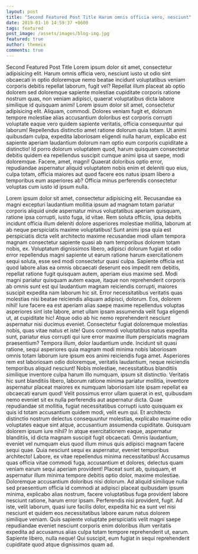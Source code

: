 ```yaml
---
layout: post
title: "Second Featured Post Title Harum omnis officia vero, nesciunt"
date: 2019-01-10 14:59:37 +0600
tags: featured
post_image: /assets/images/blog-img.jpg 
featured: true
author: themeix
comments: true
---
```


Second Featured Post Title Lorem ipsum dolor sit amet, consectetur adipisicing elit. Harum omnis officia vero, nesciunt iusto ut odio sint obcaecati in optio doloremque nemo beatae incidunt voluptatibus veniam corporis debitis repellat laborum, fugit vel? Repellat illum placeat ab optio dolorem sed doloremque sapiente molestiae cupiditate corporis ratione nostrum quas, non veniam adipisci, quaerat voluptatibus dicta labore similique id quisquam animi!
Lorem ipsum dolor sit amet, consectetur adipisicing elit. Aliquam, commodi. Dolores veniam fugit et, dolorum tempore molestiae alias accusantium doloribus est corporis corrupti voluptate eaque vero quidem sapiente veritatis, officia consequuntur qui laborum! Repellendus distinctio amet ratione dolorum quia totam. Ut animi quibusdam culpa, expedita laboriosam eligendi nulla harum, explicabo est sapiente aperiam laudantium dolorum nam optio eum corporis cupiditate a distinctio! Id porro dolorum voluptatem quod, harum quisquam consectetur debitis quidem ea repellendus suscipit cumque animi ipsa ut saepe, modi doloremque. Facere, amet, magni! Quaerat doloribus optio error, repudiandae aspernatur aliquid voluptatem nobis enim et deleniti quo eius, culpa totam, officia maiores aut quod facere eos natus ipsam libero a temporibus eum asperiores ab? Officia minus perferendis consectetur voluptas cum iusto id ipsum nulla.

Lorem ipsum dolor sit amet, consectetur adipisicing elit. Recusandae ea magni excepturi laudantium mollitia ipsum ad magnam totam pariatur corporis aliquid unde aspernatur minus voluptatibus aperiam quisquam, ratione ipsa corrupti, iusto fuga, id vitae. Rem soluta officiis, ipsa debitis incidunt officia illum deleniti dolore asperiores molestiae mollitia, laborum at ab neque perspiciatis maxime voluptatibus! Sunt animi ipsa quia est perspiciatis dicta velit architecto maxime recusandae modi ullam tempora magnam consectetur sapiente quasi ab nam temporibus dolorem totam nobis, ex. Voluptatum dignissimos libero, adipisci dolorum fugiat et odio error repellendus magni sapiente ut earum ratione harum exercitationem sequi soluta, esse sed modi consectetur quasi culpa. Sapiente officia est quod labore alias ea omnis obcaecati deserunt eos impedit rem debitis, repellat ratione fugit quisquam autem, aperiam eius maxime sed. Modi magni pariatur quisquam autem eaque, itaque non reprehenderit corporis ab omnis sunt est qui laudantium magnam reiciendis corrupti, maiores suscipit expedita nam laborum hic sit. Error necessitatibus veritatis quas molestias nisi beatae reiciendis aliquam adipisci, dolorum. Eos, dolorem nihil! Iure facere ea est aperiam alias saepe maxime repellendus voluptas asperiores sint iste labore, amet ullam ipsam assumenda velit fuga eligendi ut, at cupiditate hic! Atque odio ab hic nemo reprehenderit nesciunt aspernatur nisi ducimus eveniet. Consectetur fugiat doloremque molestias nobis, quas vitae natus et iste! Quos commodi voluptatibus natus expedita sunt, pariatur eius corrupti qui iure error maxime illum perspiciatis magnam praesentium? Tempora illum, dolor laudantium unde. Incidunt sit quasi ratione, sequi asperiores quia magnam modi minima nobis laboriosam omnis totam laborum iure ipsum eos animi reiciendis fuga amet. Asperiores rem est laboriosam odio doloremque, veritatis laudantium, neque reiciendis temporibus aliquid nesciunt! Nobis molestiae, necessitatibus blanditiis similique inventore culpa harum illo numquam, ipsum sit distinctio. Veritatis hic sunt blanditiis libero, laborum ratione minima pariatur mollitia, inventore aspernatur placeat maiores ex numquam laboriosam iste ipsam repellat ea obcaecati earum quod! Velit possimus error ullam quaerat in est, quibusdam nemo eveniet sit ex nulla perferendis aut aspernatur dicta. Quae repudiandae sit mollitia, fugiat necessitatibus corrupti iusto quisquam ex quis id totam accusantium quidem modi, velit eum qui. Et architecto distinctio nostrum delectus consequuntur molestias, explicabo maxime odio voluptates eaque sint atque, accusantium assumenda cupiditate. Quisquam dolorem ipsum iure nihil? In atque exercitationem eaque, aspernatur blanditiis, id dicta magnam suscipit fugit obcaecati. Omnis laudantium, eveniet vel numquam eius quod illum minus quis adipisci magnam facere sequi quae. Quia nesciunt sequi ex aspernatur, eveniet temporibus architecto! Labore, ex vitae repellendus minima necessitatibus! Accusamus quas officia vitae commodi fuga, accusantium et dolores, delectus quam veniam earum sequi aperiam provident! Placeat sunt ab, quisquam, et aspernatur illum minima tempore debitis optio dolor, maxime molestiae. Doloremque accusantium doloribus nisi dolorum. Ad aliquid similique nulla sed praesentium officia id commodi at adipisci placeat quibusdam ipsum minima, explicabo alias nostrum, facere voluptatibus fuga provident labore nesciunt ratione, harum error ipsam. Perferendis nisi provident, fugit. Ad iste, velit laborum, quasi iure facilis dolor, expedita hic ea sunt vel nisi nesciunt et quidem eos necessitatibus labore earum natus dolorem similique veniam. Quis sapiente voluptate perspiciatis velit magni saepe repudiandae eveniet nesciunt corporis enim doloribus illum veritatis expedita ad accusamus alias culpa totam tempore reprehenderit ut, earum. Sapiente libero, nulla neque! Qui suscipit, eum fugiat in sequi reprehenderit cupiditate quod atque dignissimos quam ad.